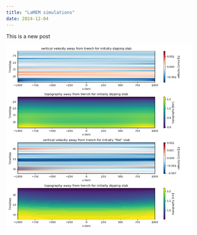 ```yaml
---
title: "LaMEM simulations"
date: 2024-12-04
---
```


This is a new post

 ![](../_images/vert_velocity_and_topo.png)

